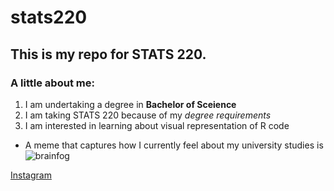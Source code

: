 # stats220

## This is my repo for STATS 220. 

### A little about me:

<!--- numbered lists --->
1. I am undertaking a degree in **Bachelor of Sceience**
2. I am taking STATS 220 because of my *degree requirements*
3. I am interested in learning about visual representation of R code

<!--- unordered lists --->
* A meme that captures how I currently feel about my university studies is ![brainfog](https://tenor.com/en-GB/view/i-dont-wanna-study-anymore-study-i-dont-wanna-crying-tantrums-gif-17256391) 

[Instagram](https://Instagram.com)
